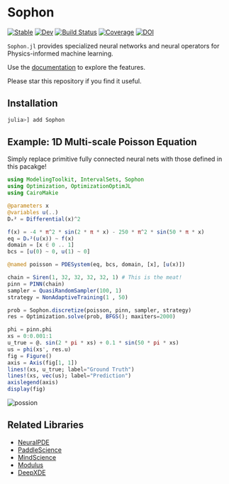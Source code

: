 # Sophon

[![Stable](https://img.shields.io/badge/docs-stable-blue.svg)](https://yichengdwu.github.io/Sophon.jl/stable/)
[![Dev](https://img.shields.io/badge/docs-dev-blue.svg)](https://yichengdwu.github.io/Sophon.jl/dev/)
[![Build Status](https://github.com/YichengDWu/Sophon.jl/actions/workflows/CI.yml/badge.svg?branch=main)](https://github.com/YichengDWu/Sophon.jl/actions/workflows/CI.yml?query=branch%3Amain)
[![Coverage](https://codecov.io/gh/YichengDWu/Sophon.jl/branch/main/graph/badge.svg)](https://codecov.io/gh/YichengDWu/Sophon.jl)
[![DOI](https://zenodo.org/badge/521846679.svg)](https://zenodo.org/badge/latestdoi/521846679)

`Sophon.jl` provides specialized neural networks and neural operators for Physics-informed machine learning. 

Use the [documentation](https://yichengdwu.github.io/Sophon.jl/dev/) to explore the features.

Please star this repository if you find it useful.

## Installation

```julia
julia>] add Sophon
```

## Example: 1D Multi-scale Poisson Equation 
Simply replace primitive fully connected neural nets with those defined in this pacakge!

```julia
using ModelingToolkit, IntervalSets, Sophon
using Optimization, OptimizationOptimJL
using CairoMakie

@parameters x
@variables u(..)
Dₓ² = Differential(x)^2

f(x) = -4 * π^2 * sin(2 * π * x) - 250 * π^2 * sin(50 * π * x)
eq = Dₓ²(u(x)) ~ f(x)
domain = [x ∈ 0 .. 1]
bcs = [u(0) ~ 0, u(1) ~ 0]

@named poisson = PDESystem(eq, bcs, domain, [x], [u(x)])

chain = Siren(1, 32, 32, 32, 32, 1) # This is the meat!
pinn = PINN(chain)
sampler = QuasiRandomSampler(100, 1) 
strategy = NonAdaptiveTraining(1 , 50)

prob = Sophon.discretize(poisson, pinn, sampler, strategy)
res = Optimization.solve(prob, BFGS(); maxiters=2000)

phi = pinn.phi
xs = 0:0.001:1
u_true = @. sin(2 * pi * xs) + 0.1 * sin(50 * pi * xs)
us = phi(xs', res.u)
fig = Figure()
axis = Axis(fig[1, 1])
lines!(xs, u_true; label="Ground Truth")
lines!(xs, vec(us); label="Prediction")
axislegend(axis)
display(fig)
```
![possion](https://github.com/YichengDWu/Sophon.jl/blob/main/assets/poisson.png)

## Related Libraries

- [NeuralPDE](https://github.com/SciML/NeuralPDE.jl)
- [PaddleScience](https://github.com/PaddlePaddle/PaddleScience)
- [MindScience](https://gitee.com/mindspore/mindscience)
- [Modulus](https://docs.nvidia.com/deeplearning/modulus/index.html#)
- [DeepXDE](https://deepxde.readthedocs.io/en/latest/index.html#)
